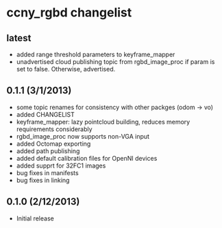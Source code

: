 ccny_rgbd changelist
========================

latest
------------------------
 * added range threshold parameters to keyframe_mapper
 * unadvertised cloud publishing topic from rgbd_image_proc if param is set to false. Otherwise, advertised.

0.1.1         (3/1/2013)
------------------------
 * some topic renames for consistency with other packges (odom -> vo)
 * added CHANGELIST
 * keyframe_mapper: lazy pointcloud building, reduces memory requirements considerably
 * rgbd_image_proc now supports non-VGA input
 * added Octomap exporting
 * added path publishing
 * added default calibration files for OpenNI devices
 * added supprt for 32FC1 images
 * bug fixes in manifests
 * bug fixes in linking

0.1.0        (2/12/2013)
------------------------
 * Initial release
